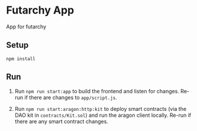 # Futarchy App

App for futarchy

## Setup

`npm install`

## Run

1. Run `npm run start:app` to build the frontend and listen for changes. Re-run if there are changes to `app/script.js`.

2. Run `npm run start:aragon:http:kit` to deploy smart contracts (via the DAO kit in `contracts/Kit.sol`) and run the aragon client locally. Re-run if there are any smart contract changes.
